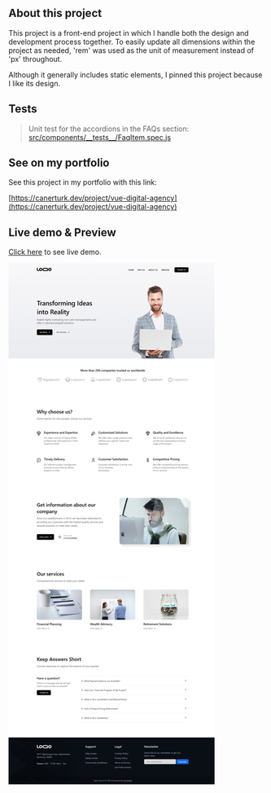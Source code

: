 ## About this project

This project is a front-end project in which I handle both the design and development process together. To easily update all dimensions within the project as needed, 'rem' was used as the unit of measurement instead of 'px' throughout.

Although it generally includes static elements, I pinned this project because I like its design.

## Tests

> Unit test for the accordions in the FAQs section: [src/components/\_\_tests\_\_/FaqItem.spec.js](https://github.com/can-erturk/vue-digital-agency/tree/main/src/components/__tests__/FaqItem.spec.js)

## See on my portfolio

See this project in my portfolio with this link:

[https://canerturk.dev/project/vue-digital-agency](https://canerturk.dev/project/vue-digital-agency)

## Live demo & Preview

[Click here](https://vue-digital-agency.vercel.app/) to see live demo.

![Project Preview](public/project-preview.png)

